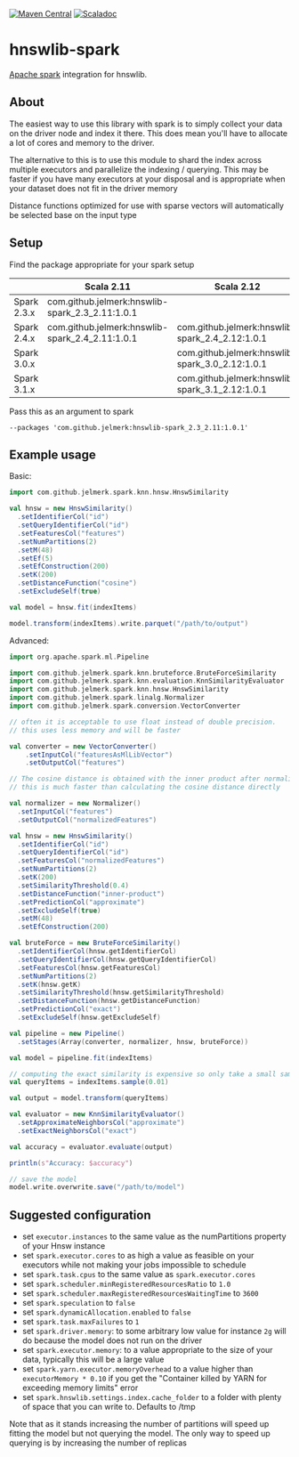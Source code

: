[![Maven Central](https://maven-badges.herokuapp.com/maven-central/com.github.jelmerk/hnswlib-spark_2.3_2.11/badge.svg)](https://maven-badges.herokuapp.com/maven-central/com.github.jelmerk/hnswlib-spark_2.3_2.11) [![Scaladoc](https://javadoc.io/badge2/com.github.jelmerk/hnswlib-spark_2.3_2.11/javadoc.svg)](https://javadoc.io/doc/com.github.jelmerk/hnswlib-spark_2.3_2.11)


hnswlib-spark
=============

[Apache spark](https://spark.apache.org/) integration for hnswlib.

About
-----

The easiest way to use this library with spark is to simply collect your data on the driver node and index it there. 
This does mean you'll have to allocate a lot of cores and memory to the driver.

The alternative to this is to use this module to shard the index across multiple executors 
and parallelize the indexing / querying. This may be  faster if you have many executors at your disposal and is
appropriate when your dataset does not fit in the driver memory

Distance functions optimized for use with sparse vectors will automatically be selected base on the input type

Setup
-----

Find the package appropriate for your spark setup

|             | Scala 2.11                                      | Scala 2.12                                      |
| ----------- |-------------------------------------------------|-------------------------------------------------|
| Spark 2.3.x | com.github.jelmerk:hnswlib-spark_2.3_2.11:1.0.1 |                                                 |
| Spark 2.4.x | com.github.jelmerk:hnswlib-spark_2.4_2.11:1.0.1 | com.github.jelmerk:hnswlib-spark_2.4_2.12:1.0.1 |
| Spark 3.0.x |                                                 | com.github.jelmerk:hnswlib-spark_3.0_2.12:1.0.1 | 
| Spark 3.1.x |                                                 | com.github.jelmerk:hnswlib-spark_3.1_2.12:1.0.1 |


Pass this as an argument to spark

    --packages 'com.github.jelmerk:hnswlib-spark_2.3_2.11:1.0.1'

Example usage
-------------

Basic:

```scala
import com.github.jelmerk.spark.knn.hnsw.HnswSimilarity

val hnsw = new HnswSimilarity()
  .setIdentifierCol("id")
  .setQueryIdentifierCol("id")
  .setFeaturesCol("features")
  .setNumPartitions(2)
  .setM(48)
  .setEf(5)
  .setEfConstruction(200)
  .setK(200)
  .setDistanceFunction("cosine")
  .setExcludeSelf(true)

val model = hnsw.fit(indexItems)

model.transform(indexItems).write.parquet("/path/to/output")
```

Advanced:

```scala
import org.apache.spark.ml.Pipeline

import com.github.jelmerk.spark.knn.bruteforce.BruteForceSimilarity
import com.github.jelmerk.spark.knn.evaluation.KnnSimilarityEvaluator
import com.github.jelmerk.spark.knn.hnsw.HnswSimilarity
import com.github.jelmerk.spark.linalg.Normalizer
import com.github.jelmerk.spark.conversion.VectorConverter

// often it is acceptable to use float instead of double precision. 
// this uses less memory and will be faster 

val converter = new VectorConverter()
    .setInputCol("featuresAsMlLibVector")
    .setOutputCol("features")

// The cosine distance is obtained with the inner product after normalizing all vectors to unit norm 
// this is much faster than calculating the cosine distance directly

val normalizer = new Normalizer()
  .setInputCol("features")
  .setOutputCol("normalizedFeatures")

val hnsw = new HnswSimilarity()
  .setIdentifierCol("id")
  .setQueryIdentifierCol("id")
  .setFeaturesCol("normalizedFeatures")
  .setNumPartitions(2)
  .setK(200)
  .setSimilarityThreshold(0.4)
  .setDistanceFunction("inner-product")
  .setPredictionCol("approximate")
  .setExcludeSelf(true)
  .setM(48)
  .setEfConstruction(200)

val bruteForce = new BruteForceSimilarity()
  .setIdentifierCol(hnsw.getIdentifierCol)
  .setQueryIdentifierCol(hnsw.getQueryIdentifierCol)
  .setFeaturesCol(hnsw.getFeaturesCol)
  .setNumPartitions(2)
  .setK(hnsw.getK)
  .setSimilarityThreshold(hnsw.getSimilarityThreshold)
  .setDistanceFunction(hnsw.getDistanceFunction)
  .setPredictionCol("exact")
  .setExcludeSelf(hnsw.getExcludeSelf)

val pipeline = new Pipeline()
  .setStages(Array(converter, normalizer, hnsw, bruteForce))

val model = pipeline.fit(indexItems)

// computing the exact similarity is expensive so only take a small sample
val queryItems = indexItems.sample(0.01)

val output = model.transform(queryItems)

val evaluator = new KnnSimilarityEvaluator()
  .setApproximateNeighborsCol("approximate")
  .setExactNeighborsCol("exact")

val accuracy = evaluator.evaluate(output)

println(s"Accuracy: $accuracy")

// save the model
model.write.overwrite.save("/path/to/model")
```

Suggested configuration
-----------------------

- set `executor.instances` to the same value as the numPartitions property of your Hnsw instance
- set `spark.executor.cores` to as high a value as feasible on your executors while not making your jobs impossible to schedule
- set `spark.task.cpus` to the same value as `spark.executor.cores`
- set `spark.scheduler.minRegisteredResourcesRatio` to `1.0`
- set `spark.scheduler.maxRegisteredResourcesWaitingTime` to `3600` 
- set `spark.speculation` to `false`
- set `spark.dynamicAllocation.enabled` to `false`
- set `spark.task.maxFailures` to `1`
- set `spark.driver.memory`: to some arbitrary low value for instance `2g` will do because the model does not run on the driver
- set `spark.executor.memory`: to a value appropriate to the size of your data, typically this will be a large value 
- set `spark.yarn.executor.memoryOverhead` to a value higher than `executorMemory * 0.10` if you get the "Container killed by YARN for exceeding memory limits" error
- set `spark.hnswlib.settings.index.cache_folder` to a folder with plenty of space that you can write to. Defaults to /tmp

Note that as it stands increasing the number of partitions will speed up fitting the model but not querying the model. The only way to speed up querying is by increasing the number of replicas
